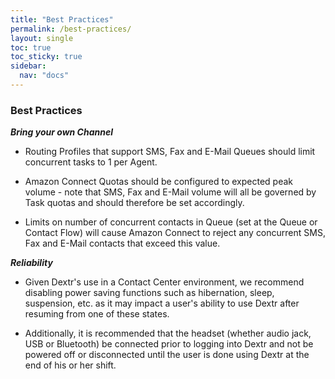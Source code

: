 ```yaml
---
title: "Best Practices"
permalink: /best-practices/
layout: single
toc: true
toc_sticky: true
sidebar:
  nav: "docs"
---
```


### Best Practices

***Bring your own Channel***

- Routing Profiles that support SMS, Fax and E-Mail Queues should limit concurrent tasks to 1 per Agent.

- Amazon Connect Quotas should be configured to expected peak volume - note that SMS, Fax and E-Mail volume will all be governed by Task quotas and should therefore be set accordingly.

- Limits on number of concurrent contacts in Queue (set at the Queue or Contact Flow) will cause Amazon Connect to reject any concurrent SMS, Fax and E-Mail contacts that exceed this value.

***Reliability***

- Given Dextr's use in a Contact Center environment, we recommend disabling power saving functions such as hibernation, sleep, suspension, etc. as it may impact a user's ability to use Dextr after resuming from one of these states.

- Additionally, it is recommended that the headset (whether audio jack, USB or Bluetooth) be connected prior to logging into Dextr and not be powered off or disconnected until the user is done using Dextr at the end of his or her shift.